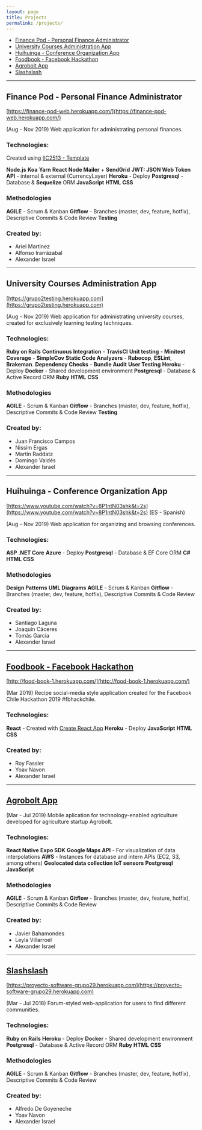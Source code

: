 ```yaml
---
layout: page
title: Projects
permalink: /projects/
---
```


* [Finance Pod - Personal Finance Administrator](https://adisrael.github.io/projects#Finance-Pod---Personal-Finance-Administrator)
* [University Courses Administration App](https://adisrael.github.io/projects#University-Courses-Administration-App)
* [Huihuinga - Conference Organization App](https://adisrael.github.io/projects#Huihuinga---Conference-Organization-App)
* [Foodbook - Facebook Hackathon](https://adisrael.github.io/projects#Foodbook---Facebook-Hackathon)
* [Agrobolt App](https://adisrael.github.io/projects#Agrobolt-App)
* [Slashslash](https://adisrael.github.io/projects#Slashslash)

---

## Finance Pod - Personal Finance Administrator

[https://finance-pod-web.herokuapp.com/](https://finance-pod-web.herokuapp.com/)

(Aug - Nov 2019) Web application for administrating personal finances.

### Technologies:
Created using [IIC2513 - Template](https://github.com/IIC2513/generator-template)

**Node.js**
**Koa**
**Yarn**
**React**
**Node Mailer** + **SendGrid**
**JWT: JSON Web Token**
**API** - internal & external (CurrencyLayer)
**Heroku** - Deploy
**Postgresql** - Database & **Sequelize** ORM
**JavaScript**
**HTML**
**CSS**

### Methodologies
**AGILE** - Scrum & Kanban
**Gitflow** - Branches (master, dev, feature, hotfix), Descriptive Commits & Code Review
**Testing**

### Created by:
- Ariel Martinez
- Alfonso Irarrázabal
- Alexander Israel

---

## University Courses Administration App

[https://grupo2testing.herokuapp.com](https://grupo2testing.herokuapp.com)

(Aug - Nov 2019) Web application for administrating university courses, created for exclusively learning testing techniques.

### Technologies:
**Ruby on Rails**
**Continuous Integration** - **TravisCI**
**Unit testing** - **Minitest**
**Coverage** - **SimpleCov**
**Static Code Analyzers** - **Rubocop**, **ESLint**, **Brakeman**.
**Dependency Checks** - **Bundle Audit**
**User Testing**
**Heroku** - Deploy
**Docker** - Shared development environment
**Postgresql** - Database & Active Record ORM
**Ruby**
**HTML**
**CSS**

### Methodologies
**AGILE** - Scrum & Kanban
**Gitflow** - Branches (master, dev, feature, hotfix), Descriptive Commits & Code Review
**Testing**

### Created by:
- Juan Francisco Campos
- Nissim Ergas
- Martin Raddatz
- Domingo Valdés
- Alexander Israel

---

## Huihuinga - Conference Organization App

[https://www.youtube.com/watch?v=8P1ntN03shk&t=2s](https://www.youtube.com/watch?v=8P1ntN03shk&t=2s) (ES - Spanish)

(Aug - Nov 2019) Web application for organizing and browsing conferences.

### Technologies:
**ASP .NET Core**
**Azure** - Deploy
**Postgresql** - Database & EF Core ORM
**C#**
**HTML**
**CSS**

### Methodologies
**Design Patterns**
**UML Diagrams**
**AGILE** - Scrum & Kanban
**Gitflow** - Branches (master, dev, feature, hotfix), Descriptive Commits & Code Review


### Created by:
- Santiago Laguna
- Joaquín Cáceres
- Tomás García
- Alexander Israel

---

## [Foodbook - Facebook Hackathon](https://github.com/adisrael/fbhack-foodbook)

[http://food-book-1.herokuapp.com/](http://food-book-1.herokuapp.com/)

(Mar 2019) Recipe social-media style application created for the Facebook Chile Hackathon 2019 #fbhackchile.

### Technologies:
**React** - Created with [Create React App](https://github.com/facebook/create-react-app)
**Heroku** - Deploy
**JavaScript**
**HTML**
**CSS**

### Created by:
- Roy Fassler
- Yoav Navon
- Alexander Israel

---

## [Agrobolt App](https://expo.io/@adisrael/agrobolt-mobile)

(Mar - Jul 2019) Mobile aplication for technology-enabled agriculture developed for agriculture startup Agrobolt.

### Technologies:
**React Native**
**Expo SDK**
**Google Maps API** - For visualization of data interpolations
**AWS** - Instances for database and intern APIs (EC2, S3, among others)
**Geolocated data collection**
**IoT sensors**
**Postgresql**
**JavaScript**

### Methodologies
**AGILE** - Scrum & Kanban
**Gitflow** - Branches (master, dev, feature, hotfix), Descriptive Commits & Code Review

### Created by:
- Javier Bahamondes
- Leyla Villarroel
- Alexander Israel

---

## [Slashslash](https://github.com/adisrael/Slashslash)

[https://proyecto-software-grupo29.herokuapp.com](https://proyecto-software-grupo29.herokuapp.com)

(Mar - Jul 2018) Forum-styled web-application for users to find different communities.

### Technologies:
**Ruby on Rails**
**Heroku** - Deploy
**Docker** - Shared development environment
**Postgresql** - Database & Active Record ORM
**Ruby**
**HTML**
**CSS**

### Methodologies
**AGILE** - Scrum & Kanban
**Gitflow** - Branches (master, dev, feature, hotfix), Descriptive Commits & Code Review

### Created by:
- Alfredo De Goyeneche
- Yoav Navon
- Alexander Israel